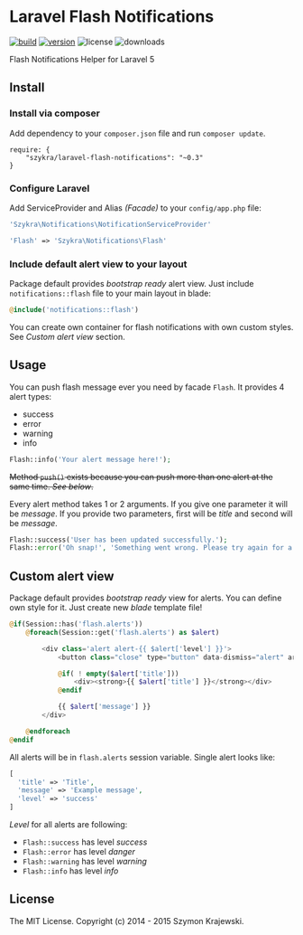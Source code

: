 Laravel Flash Notifications
===========================
[![build](https://img.shields.io/travis/skrajewski/laravel-flash-notifications.svg)](https://travis-ci.org/skrajewski/laravel-flash-notifications)
[![version](https://img.shields.io/packagist/v/szykra/laravel-flash-notifications.svg)](https://packagist.org/packages/szykra/laravel-flash-notifications)
![license](https://img.shields.io/packagist/l/szykra/laravel-flash-notifications.svg)
![downloads](https://img.shields.io/packagist/dm/szykra/laravel-flash-notifications.svg)

Flash Notifications Helper for Laravel 5

## Install

### Install via composer

Add dependency to your `composer.json` file and run `composer update`.

```
require: {
    "szykra/laravel-flash-notifications": "~0.3"
}
```

### Configure Laravel

Add ServiceProvider and Alias _(Facade)_ to your `config/app.php` file:

```php
'Szykra\Notifications\NotificationServiceProvider'
```

```php
'Flash' => 'Szykra\Notifications\Flash'
```

### Include default alert view to your layout

Package default provides _bootstrap ready_ alert view. Just include `notifications::flash` file to your main layout in blade:

```php
@include('notifications::flash')
````

You can create own container for flash notifications with own custom styles. See _Custom alert view_ section.

## Usage

You can push flash message ever you need by facade `Flash`. It provides 4 alert types:

* success
* error
* warning
* info

```php
Flash::info('Your alert message here!');
```

~~Method `push()` exists because you can push more than one alert at the same time. _See below_.~~

Every alert method takes 1 or 2 arguments. If you give one parameter it will be _message_. If you provide two parameters, first will be _title_ and second will be _message_.

```php
Flash::success('User has been updated successfully.');
Flash::error('Oh snap!', 'Something went wrong. Please try again for a few seconds.');
```

## Custom alert view

Package default provides _bootstrap ready_ view for alerts. You can define own style for it. 
Just create new _blade_ template file!

```php
@if(Session::has('flash.alerts'))
    @foreach(Session::get('flash.alerts') as $alert)

        <div class='alert alert-{{ $alert['level'] }}'>
            <button class="close" type="button" data-dismiss="alert" aria-hidden="true">&times;</button>

            @if( ! empty($alert['title']))
                <div><strong>{{ $alert['title'] }}</strong></div>
            @endif

            {{ $alert['message'] }}
        </div>

    @endforeach
@endif
```

All alerts will be in `flash.alerts` session variable. Single alert looks like:

```php
[
  'title' => 'Title',
  'message' => 'Example message',
  'level' => 'success'
]
```

_Level_ for all alerts are following:

* `Flash::success` has level _success_
* `Flash::error` has level _danger_
* `Flash::warning` has level _warning_
* `Flash::info` has level _info_

## License

The MIT License. Copyright (c) 2014 - 2015 Szymon Krajewski.
